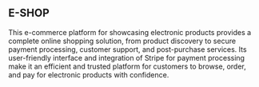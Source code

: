 ## E-SHOP

This e-commerce platform for showcasing electronic products provides a complete online shopping solution, from product discovery to secure payment processing, customer support, and post-purchase services. Its user-friendly interface and integration of Stripe for payment processing make it an efficient and trusted platform for customers to browse, order, and pay for electronic products with confidence.
